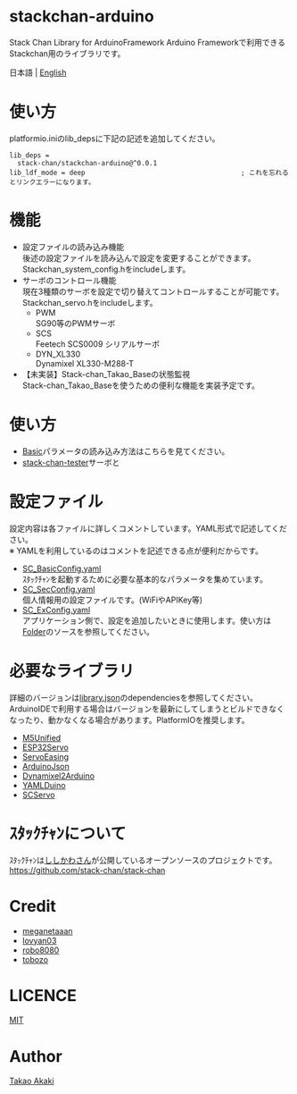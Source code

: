 # stackchan-arduino
Stack Chan Library for ArduinoFramework
Arduino Frameworkで利用できるStackchan用のライブラリです。

日本語 | [English](./README_en.md)

# 使い方

platformio.iniのlib_depsに下記の記述を追加してください。

```
lib_deps = 
  stack-chan/stackchan-arduino@^0.0.1
lib_ldf_mode = deep                                       ; これを忘れるとリンクエラーになります。
```

# 機能
- 設定ファイルの読み込み機能<br>後述の設定ファイルを読み込んで設定を変更することができます。<br>Stackchan_system_config.hをincludeします。
- サーボのコントロール機能<br>現在3種類のサーボを設定で切り替えてコントロールすることが可能です。<br>Stackchan_servo.hをincludeします。
  - PWM<br>SG90等のPWMサーボ
  - SCS<br>Feetech SCS0009 シリアルサーボ
  - DYN_XL330<br>Dynamixel XL330-M288-T
- 【未実装】Stack-chan_Takao_Baseの状態監視<br>Stack-chan_Takao_Baseを使うための便利な機能を実装予定です。

# 使い方
- [Basic](./examples/Basic/)パラメータの読み込み方法はこちらを見てください。
- [stack-chan-tester](https://github.com/mongonta0716/stack-chan-tester)サーボと

# 設定ファイル
設定内容は各ファイルに詳しくコメントしています。YAML形式で記述してください。<br>※ YAMLを利用しているのはコメントを記述できる点が便利だからです。
- [SC_BasicConfig.yaml](./data/yaml/SC_BasicConfig.yaml)<br>ｽﾀｯｸﾁｬﾝを起動するために必要な基本的なパラメータを集めています。
- [SC_SecConfig.yaml](./data/yaml/SC_SecConfig.yaml)<br>個人情報用の設定ファイルです。(WiFiやAPIKey等)
- [SC_ExConfig.yaml](./data/yaml/SC_ExConfig.yaml)<br>アプリケーション側で、設定を追加したいときに使用します。使い方は[Folder](./examples/Basic/)のソースを参照してください。

# 必要なライブラリ

詳細のバージョンは[library.json](./library.json)のdependenciesを参照してください。ArduinoIDEで利用する場合はバージョンを最新にしてしまうとビルドできなくなったり、動かなくなる場合があります。PlatformIOを推奨します。
 - [M5Unified](https://github.com/m5stack/M5Unified)
 - [ESP32Servo](https://github.com/madhephaestus/ESP32Servo)
 - [ServoEasing](https://github.com/ArminJo/ServoEasing)
 - [ArduinoJson](https://github.com/bblanchon/ArduinoJson)
 - [Dynamixel2Arduino](https://github.com/ROBOTIS-GIT/Dynamixel2Arduino)
 - [YAMLDuino](https://github.com/tobozo/YAMLDuino)
 - [SCServo](https://github.com/mongonta0716/SCServo)


# ｽﾀｯｸﾁｬﾝについて

ｽﾀｯｸﾁｬﾝは[ししかわさん](https://github.com/stack-chan)が公開しているオープンソースのプロジェクトです。
https://github.com/stack-chan/stack-chan

# Credit

- [meganetaaan](https://github.com/meganetaaan)
- [lovyan03](https://github.com/lovyan03/LovyanGFX)
- [robo8080](https://github.com/robo8080)
- [tobozo](https://github.com/tobozo)

# LICENCE

[MIT](./LICENSE)

# Author

[Takao Akaki](https://github.com/mongonta0716)